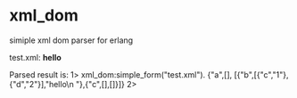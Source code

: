 xml_dom
=======

simiple xml dom parser for erlang

test.xml:
    <a>
        <b c="1" d="2">hello
        </b>
        <c />
    </a>

Parsed result is:
    1> xml_dom:simple_form("test.xml").
    {"a",[],
     [{"b",[{"c","1"},{"d","2"}],"hello\n  "},{"c",[],[]}]}
    2>
